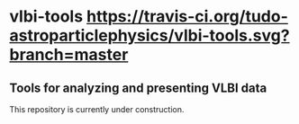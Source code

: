 # vlbi-tools https://travis-ci.org/tudo-astroparticlephysics/vlbi-tools.svg?branch=master

## Tools for analyzing and presenting VLBI data

This repository is currently under construction.
